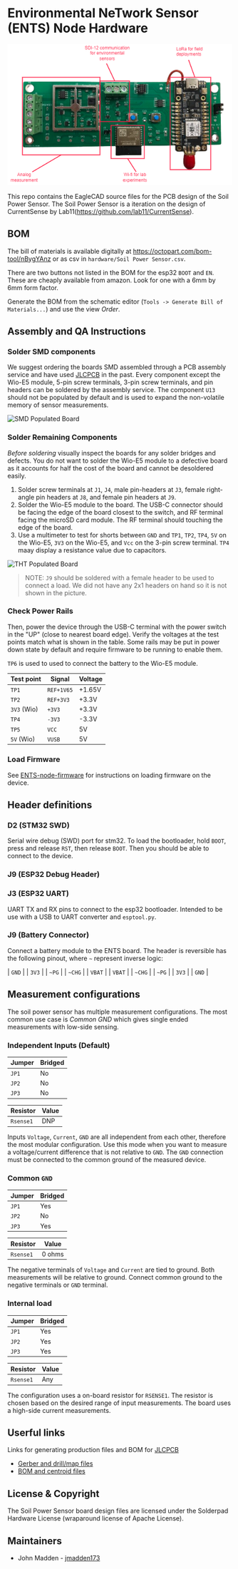 # Environmental NeTwork Sensor (ENTS) Node Hardware

![Annotated Soil Power Sensor](images/sps.png)

This repo contains the EagleCAD source files for the PCB design of the Soil Power Sensor. The Soil Power Sensor is a iteration on the design of CurrentSense by Lab11(https://github.com/lab11/CurrentSense).

## BOM

The bill of materials is available digitally at https://octopart.com/bom-tool/nBygYAnz or as csv in `hardware/Soil Power Sensor.csv`.

There are two buttons not listed in the BOM for the esp32 `BOOT` and `EN`. These are cheaply available from amazon. Look for one with a 6mm by 6mm form factor.

Generate the BOM from the schematic editor (`Tools -> Generate Bill of Materials...`) and use the view *Order*.

## Assembly and QA Instructions

### Solder SMD components

We suggest ordering the boards SMD assembled through a PCB assembly service and have used [JLCPCB](https://jlcpcb.com/) in the past. Every component except the Wio-E5 module, 5-pin screw terminals, 3-pin screw terminals, and pin headers can be soldered by the assembly service. The component `U13` should not be populated by default and is used to expand the non-volatile memory of sensor measurements.

![SMD Populated Board](images/smd.png)

### Solder Remaining Components

*Before soldering* visually inspect the boards for any solder bridges and defects. You do not want to solder the Wio-E5 module to a defective board as it accounts for half the cost of the board and cannot be desoldered easily.

1. Solder screw terminals at `J1`, `J4`, male pin-headers at `J3`, female right-angle pin headers at `J8`, and female pin headers at `J9`.
2. Solder the Wio-E5 module to the board. The USB-C connector should be facing the edge of the board closest to the switch, and RF terminal facing the microSD card module. The RF terminal should touching the edge of the board.
3. Use a multimeter to test for shorts between `GND` and `TP1`, `TP2`, `TP4`, `5V` on the Wio-E5, `3V3` on the Wio-E5, and `Vcc` on the 3-pin screw terminal. `TP4` maay display a resistance value due to capacitors.


![THT Populated Board](images/tht.png)

> NOTE: `J9` should be soldered with a female header to be used to connect a load. We did not have any 2x1 headers on hand so it is not shown in the picture.

### Check Power Rails

Then, power the device through the USB-C terminal with the power switch in the "UP" (close to nearest board edge). Verify the voltages at the test points match what is shown in the table. Some rails may be put in power down state by default and require firmware to be running to enable them.

`TP6` is used to used to connect the battery to the Wio-E5 module.

| Test point  | Signal     | Voltage |
| ----------  | ---------- | ------- |
| `TP1`       | `REF+1V65` | +1.65V  |
| `TP2`       | `REF+3V3`  | +3.3V   |
| `3V3` (Wio) | `+3V3`     | +3.3V   |
| `TP4`       | `-3V3`     | -3.3V   |
| `TP5`       | `VCC`      | 5V      |
| `5V` (Wio)  | `VUSB`     | 5V      |

### Load Firmware

See [ENTS-node-firmware](https://github.com/jlab-sensing/ENTS-node-firmware) for instructions on loading firmware on the device.

## Header definitions

### D2 (STM32 SWD)

Serial wire debug (SWD) port for stm32. To load the bootloader, hold `BOOT`, press and release `RST`, then release `BOOT`. Then you should be able to connect to the device.

### J9 (ESP32 Debug Header)

### J3 (ESP32 UART)

UART TX and RX pins to connect to the esp32 bootloader. Intended to be use with a USB to UART converter and `esptool.py`.

### J9 (Battery Connector)

Connect a battery module to the ENTS board. The header is reversible has the following pinout, where `~` represent inverse logic:

| `GND` |
| `3V3` |
| `~PG` |
| `~CHG` |
| `VBAT` |
| `VBAT` |
| `~CHG` |
| `~PG` |
| `3V3` |
| `GND` |

## Measurement configurations

The soil power sensor has multiple measurement configurations. The most common use case is *Common GND* which gives single ended measurements with low-side sensing.

### Independent Inputs (Default)

| Jumper | Bridged |
|---|---|
| `JP1` | No |
| `JP2` | No |
| `JP3` | No |

| Resistor | Value |
|---|---|
| `Rsense1` | DNP |

Inputs `Voltage`, `Current`, `GND` are all independent from each other, therefore the most modular configuration. Use this mode when you want to measure a voltage/current difference that is not relative to `GND`. The `GND` connection must be connected to the common ground of the measured device.

### Common `GND`

| Jumper | Bridged |
|---|---|
| `JP1` | Yes |
| `JP2` | No |
| `JP3` | Yes |

| Resistor | Value |
|---|---|
| `Rsense1` | 0 ohms |


The negative terminals of `Voltage` and `Current` are tied to ground. Both measurements will be relative to ground. Connect common ground to the negative terminals or `GND` terminal.

### Internal load

| Jumper | Bridged |
|---|---|
| `JP1` | Yes |
| `JP2` | Yes |
| `JP3` | Yes |

| Resistor | Value |
|---|---|
| `Rsense1` | Any |

The configuration uses a on-board resistor for `RSENSE1`. The resistor is chosen based on the desired range of input measurements. The board uses a high-side current measurements.

## Userful links

Links for generating production files and BOM for [JLCPCB](https://jlcpcb.com/)

- [Gerber and drill/map files](https://jlcpcb.com/help/article/how-to-generate-gerber-and-drill-files-in-kicad-8)
- [BOM and centroid files](https://jlcpcb.com/help/article/How-to-generate-the-BOM-and-Centroid-file-from-KiCAD)

## License & Copyright

The Soil Power Sensor board design files are licensed under the Solderpad Hardware License (wraparound license of Apache License).

## Maintainers

- John Madden - [jmadden173](https://github.com/jmadden173)
